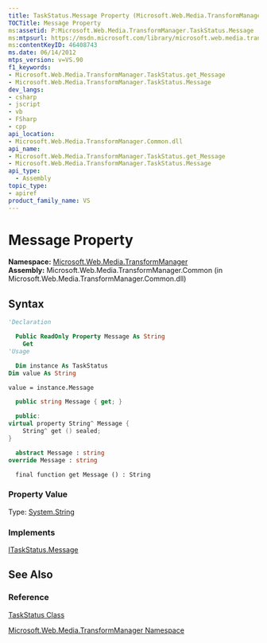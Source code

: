 ```yaml
---
title: TaskStatus.Message Property (Microsoft.Web.Media.TransformManager)
TOCTitle: Message Property
ms:assetid: P:Microsoft.Web.Media.TransformManager.TaskStatus.Message
ms:mtpsurl: https://msdn.microsoft.com/library/microsoft.web.media.transformmanager.taskstatus.message(v=VS.90)
ms:contentKeyID: 46408743
ms.date: 06/14/2012
mtps_version: v=VS.90
f1_keywords:
- Microsoft.Web.Media.TransformManager.TaskStatus.get_Message
- Microsoft.Web.Media.TransformManager.TaskStatus.Message
dev_langs:
- csharp
- jscript
- vb
- FSharp
- cpp
api_location:
- Microsoft.Web.Media.TransformManager.Common.dll
api_name:
- Microsoft.Web.Media.TransformManager.TaskStatus.get_Message
- Microsoft.Web.Media.TransformManager.TaskStatus.Message
api_type:
  - Assembly
topic_type:
- apiref
product_family_name: VS
---
```


# Message Property

**Namespace:**  [Microsoft.Web.Media.TransformManager](microsoft-web-media-transformmanager-namespace.md)  
**Assembly:**  Microsoft.Web.Media.TransformManager.Common (in Microsoft.Web.Media.TransformManager.Common.dll)

## Syntax

```vb
'Declaration

  Public ReadOnly Property Message As String
    Get
'Usage

  Dim instance As TaskStatus
Dim value As String

value = instance.Message
```

```csharp
  public string Message { get; }
```

```cpp
  public:
virtual property String^ Message {
    String^ get () sealed;
}
```

``` fsharp
  abstract Message : string
override Message : string
```

```jscript
  final function get Message () : String
```

### Property Value

Type: [System.String](https://msdn.microsoft.com/library/s1wwdcbf)  

### Implements

[ITaskStatus.Message](itaskstatus-message-property-microsoft-web-media-transformmanager.md)  

## See Also

### Reference

[TaskStatus Class](taskstatus-class-microsoft-web-media-transformmanager.md)

[Microsoft.Web.Media.TransformManager Namespace](microsoft-web-media-transformmanager-namespace.md)
